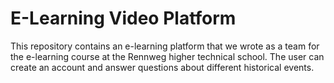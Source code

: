 # E-Learning Video Platform

This repository contains an e-learning platform that we wrote as a team for the e-learning course at the Rennweg higher technical school. The user can create an account and answer questions about different historical events.
